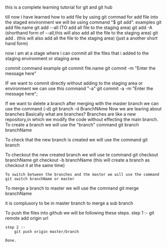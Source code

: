 
this is a complete learning tutorial for git and git hub

till now i have learned how to add file by using git
commad for add file into the staged environment we will be using command "$ git add".
examples
	git add file.name
	git add --all (TO add all file to the staging area)
	git add -A (shorthand form of --all,this will also add all the file to the staging area)
	git add . (this will also add all the file to the staging area) (just a another short hand form)


now i am at a stage where i can commit all the files that i added to the staging environment or staging area

commit command example
	git commit file.name
	git commit -m "Enter the message here"

IF we want to commit directly without adding to the staging area or environment we can use this command "-a"
	git commit -a -m "Enter the message here";

If we want to delete a branch after merging with the master branch we can use the command (-d)
	git branch -d BranchNAme
Now we are learing about branches
Basically what are branches?
Branches are like a new repository,in which we modify the code without effecting the main branch.
To create a branch we will use the "branch" command
	git branch branchName
	
To check that the new branch is created we will use the command
	git branch

To checkout the new created branch we will use te command
	git checkout branchName
	git checkout -b branchName (this will create a branch as checkout it at the same time)

	To switch between the branches and the master we will use the command
	git switch branchName or master

To merge a branch to master we will use the command 
	git merge branchName

it is complusory to be in master branch to merge a sub branch

To push the files into github we will be following these steps.
	step 1 :-
		git remote add origin url
	
	step 2 :-
		git push origin master/branch
	
	Done.


